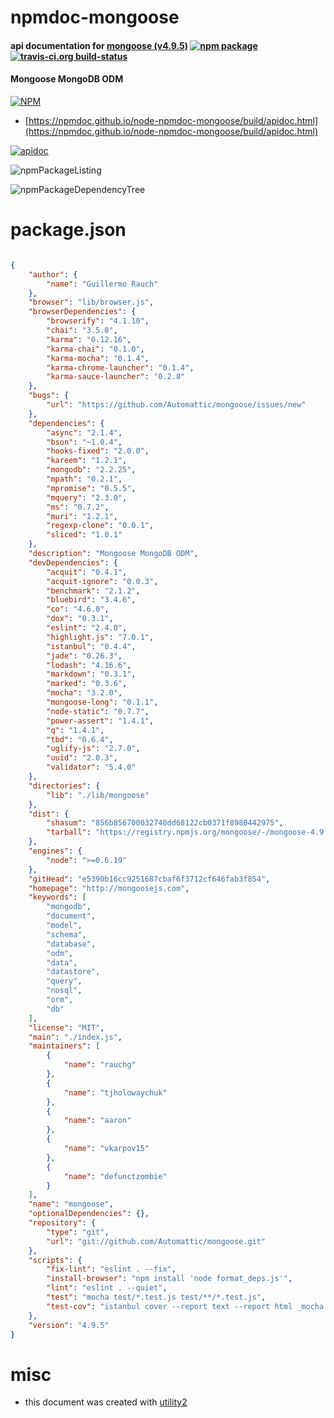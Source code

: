 # npmdoc-mongoose

#### api documentation for  [mongoose (v4.9.5)](http://mongoosejs.com)  [![npm package](https://img.shields.io/npm/v/npmdoc-mongoose.svg?style=flat-square)](https://www.npmjs.org/package/npmdoc-mongoose) [![travis-ci.org build-status](https://api.travis-ci.org/npmdoc/node-npmdoc-mongoose.svg)](https://travis-ci.org/npmdoc/node-npmdoc-mongoose)

#### Mongoose MongoDB ODM

[![NPM](https://nodei.co/npm/mongoose.png?downloads=true&downloadRank=true&stars=true)](https://www.npmjs.com/package/mongoose)

- [https://npmdoc.github.io/node-npmdoc-mongoose/build/apidoc.html](https://npmdoc.github.io/node-npmdoc-mongoose/build/apidoc.html)

[![apidoc](https://npmdoc.github.io/node-npmdoc-mongoose/build/screenCapture.buildCi.browser.%252Ftmp%252Fbuild%252Fapidoc.html.png)](https://npmdoc.github.io/node-npmdoc-mongoose/build/apidoc.html)

![npmPackageListing](https://npmdoc.github.io/node-npmdoc-mongoose/build/screenCapture.npmPackageListing.svg)

![npmPackageDependencyTree](https://npmdoc.github.io/node-npmdoc-mongoose/build/screenCapture.npmPackageDependencyTree.svg)



# package.json

```json

{
    "author": {
        "name": "Guillermo Rauch"
    },
    "browser": "lib/browser.js",
    "browserDependencies": {
        "browserify": "4.1.10",
        "chai": "3.5.0",
        "karma": "0.12.16",
        "karma-chai": "0.1.0",
        "karma-mocha": "0.1.4",
        "karma-chrome-launcher": "0.1.4",
        "karma-sauce-launcher": "0.2.8"
    },
    "bugs": {
        "url": "https://github.com/Automattic/mongoose/issues/new"
    },
    "dependencies": {
        "async": "2.1.4",
        "bson": "~1.0.4",
        "hooks-fixed": "2.0.0",
        "kareem": "1.2.1",
        "mongodb": "2.2.25",
        "mpath": "0.2.1",
        "mpromise": "0.5.5",
        "mquery": "2.3.0",
        "ms": "0.7.2",
        "muri": "1.2.1",
        "regexp-clone": "0.0.1",
        "sliced": "1.0.1"
    },
    "description": "Mongoose MongoDB ODM",
    "devDependencies": {
        "acquit": "0.4.1",
        "acquit-ignore": "0.0.3",
        "benchmark": "2.1.2",
        "bluebird": "3.4.6",
        "co": "4.6.0",
        "dox": "0.3.1",
        "eslint": "2.4.0",
        "highlight.js": "7.0.1",
        "istanbul": "0.4.4",
        "jade": "0.26.3",
        "lodash": "4.16.6",
        "markdown": "0.3.1",
        "marked": "0.3.6",
        "mocha": "3.2.0",
        "mongoose-long": "0.1.1",
        "node-static": "0.7.7",
        "power-assert": "1.4.1",
        "q": "1.4.1",
        "tbd": "0.6.4",
        "uglify-js": "2.7.0",
        "uuid": "2.0.3",
        "validator": "5.4.0"
    },
    "directories": {
        "lib": "./lib/mongoose"
    },
    "dist": {
        "shasum": "856b856700032748dd68122cb0371f8980442975",
        "tarball": "https://registry.npmjs.org/mongoose/-/mongoose-4.9.5.tgz"
    },
    "engines": {
        "node": ">=0.6.19"
    },
    "gitHead": "e5390b16cc9251687cbaf6f3712cf646fab3f854",
    "homepage": "http://mongoosejs.com",
    "keywords": [
        "mongodb",
        "document",
        "model",
        "schema",
        "database",
        "odm",
        "data",
        "datastore",
        "query",
        "nosql",
        "orm",
        "db"
    ],
    "license": "MIT",
    "main": "./index.js",
    "maintainers": [
        {
            "name": "rauchg"
        },
        {
            "name": "tjholowaychuk"
        },
        {
            "name": "aaron"
        },
        {
            "name": "vkarpov15"
        },
        {
            "name": "defunctzombie"
        }
    ],
    "name": "mongoose",
    "optionalDependencies": {},
    "repository": {
        "type": "git",
        "url": "git://github.com/Automattic/mongoose.git"
    },
    "scripts": {
        "fix-lint": "eslint . --fix",
        "install-browser": "npm install 'node format_deps.js'",
        "lint": "eslint . --quiet",
        "test": "mocha test/*.test.js test/**/*.test.js",
        "test-cov": "istanbul cover --report text --report html _mocha test/*.test.js"
    },
    "version": "4.9.5"
}
```



# misc
- this document was created with [utility2](https://github.com/kaizhu256/node-utility2)
